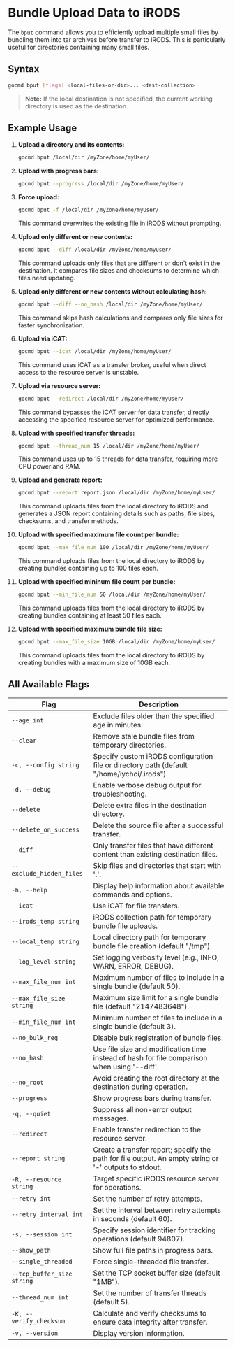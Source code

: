 # Bundle Upload Data to iRODS

The `bput` command allows you to efficiently upload multiple small files by bundling them into tar archives before transfer to iRODS. This is particularly useful for directories containing many small files.

## Syntax
```sh
gocmd bput [flags] <local-files-or-dir>... <dest-collection>
```

> **Note:** If the local destination is not specified, the current working directory is used as the destination.

## Example Usage

1. **Upload a directory and its contents:**
    ```sh
    gocmd bput /local/dir /myZone/home/myUser/
    ```

2. **Upload with progress bars:**
    ```sh
    gocmd bput --progress /local/dir /myZone/home/myUser/
    ```

3. **Force upload:**
    ```sh
    gocmd bput -f /local/dir /myZone/home/myUser/
    ```

    This command overwrites the existing file in iRODS without prompting.

4. **Upload only different or new contents:**
    ```sh
    gocmd bput --diff /local/dir /myZone/home/myUser/
    ```

    This command uploads only files that are different or don't exist in the destination. It compares file sizes and checksums to determine which files need updating.

5. **Upload only different or new contents without calculating hash:**
    ```sh
    gocmd bput --diff --no_hash /local/dir /myZone/home/myUser/
    ```

    This command skips hash calculations and compares only file sizes for faster synchronization.

6. **Upload via iCAT:**
    ```sh
    gocmd bput --icat /local/dir /myZone/home/myUser/
    ```

    This command uses iCAT as a transfer broker, useful when direct access to the resource server is unstable.

7. **Upload via resource server:**
    ```sh
    gocmd bput --redirect /local/dir /myZone/home/myUser/
    ```

    This command bypasses the iCAT server for data transfer, directly accessing the specified resource server for optimized performance.

8. **Upload with specified transfer threads:**
    ```sh
    gocmd bput --thread_num 15 /local/dir /myZone/home/myUser/
    ```

    This command uses up to 15 threads for data transfer, requiring more CPU power and RAM.

9. **Upload and generate report:** 
    ```sh
    gocmd bput --report report.json /local/dir /myZone/home/myUser/
    ```

    This command uploads files from the local directory to iRODS and generates a JSON report containing details such as paths, file sizes, checksums, and transfer methods.

10. **Upload with specified maximum file count per bundle:**
    ```sh
    gocmd bput --max_file_num 100 /local/dir /myZone/home/myUser/
    ```

    This command uploads files from the local directory to iRODS by creating bundles containing up to 100 files each.

11. **Upload with specified mininum file count per bundle:**
    ```sh
    gocmd bput --min_file_num 50 /local/dir /myZone/home/myUser/
    ```

    This command uploads files from the local directory to iRODS by creating bundles containing at least 50 files each.

12. **Upload with specified maximum bundle file size:**
    ```sh
    gocmd bput --max_file_size 10GB /local/dir /myZone/home/myUser/
    ```

    This command uploads files from the local directory to iRODS by creating bundles with a maximum size of 10GB each.

## All Available Flags

| Flag                  | Description                                                                 |
|-----------------------|-----------------------------------------------------------------------------|
| `--age int`           | Exclude files older than the specified age in minutes.                      |
| `--clear`             | Remove stale bundle files from temporary directories.                       |
| `-c, --config string` | Specify custom iRODS configuration file or directory path (default "/home/iychoi/.irods"). |
| `-d, --debug`         | Enable verbose debug output for troubleshooting.                            |
| `--delete`            | Delete extra files in the destination directory.                            |
| `--delete_on_success` | Delete the source file after a successful transfer.                         |
| `--diff`              | Only transfer files that have different content than existing destination files. |
| `--exclude_hidden_files` | Skip files and directories that start with '.'.                          |
| `-h, --help`          | Display help information about available commands and options.              |
| `--icat`              | Use iCAT for file transfers.                                                |
| `--irods_temp string` | iRODS collection path for temporary bundle file uploads.                    |
| `--local_temp string` | Local directory path for temporary bundle file creation (default "/tmp").   |
| `--log_level string`  | Set logging verbosity level (e.g., INFO, WARN, ERROR, DEBUG).               |
| `--max_file_num int`  | Maximum number of files to include in a single bundle (default 50).         |
| `--max_file_size string` | Maximum size limit for a single bundle file (default "2147483648").      |
| `--min_file_num int`  | Minimum number of files to include in a single bundle (default 3).          |
| `--no_bulk_reg`       | Disable bulk registration of bundle files.                                  |
| `--no_hash`           | Use file size and modification time instead of hash for file comparison when using '--diff'. |
| `--no_root`           | Avoid creating the root directory at the destination during operation.      |
| `--progress`          | Show progress bars during transfer.                                         |
| `-q, --quiet`         | Suppress all non-error output messages.                                     |
| `--redirect`          | Enable transfer redirection to the resource server.                         |
| `--report string`     | Create a transfer report; specify the path for file output. An empty string or '-' outputs to stdout. |
| `-R, --resource string` | Target specific iRODS resource server for operations.                     |
| `--retry int`         | Set the number of retry attempts.                                           |
| `--retry_interval int` | Set the interval between retry attempts in seconds (default 60).           |
| `-s, --session int`   | Specify session identifier for tracking operations (default 94807).         |
| `--show_path`         | Show full file paths in progress bars.                                      |
| `--single_threaded`   | Force single-threaded file transfer.                                        |
| `--tcp_buffer_size string` | Set the TCP socket buffer size (default "1MB").                        |
| `--thread_num int`    | Set the number of transfer threads (default 5).                             |
| `-K, --verify_checksum` | Calculate and verify checksums to ensure data integrity after transfer.   |
| `-v, --version`       | Display version information.                                                |
